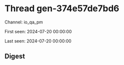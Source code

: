 # Thread gen-374e57de7bd6
Channel: io_qa_pm

First seen: 2024-07-20 00:00:00

Last seen: 2024-07-20 00:00:00

## Digest


